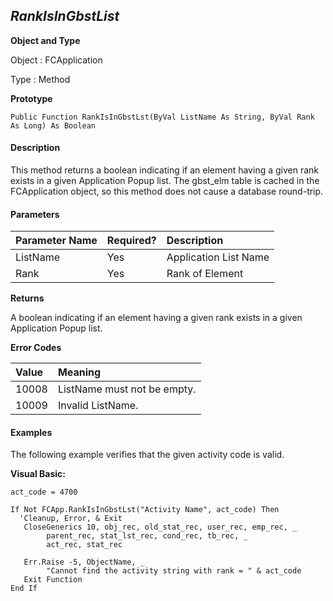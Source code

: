 _RankIsInGbstList_
---------------

**Object and Type**

Object : FCApplication

Type : Method

**Prototype**

```
Public Function RankIsInGbstLst(ByVal ListName As String, ByVal Rank As Long) As Boolean
```

#### Description

This method returns a boolean indicating if an element having a given rank exists in a given Application Popup list. The gbst_elm table is cached in the FCApplication object, so this method does not cause a database round-trip.

#### Parameters

| Parameter Name | Required? | Description |
|:--- |:--- |:--- |
| ListName | Yes | Application List Name |
| Rank | Yes | Rank of Element |

**Returns**

A boolean indicating if an element having a given rank exists in a given Application Popup list.

**Error Codes**

| Value | Meaning |
|:--- |:--- |
| 10008 | ListName must not be empty. |
| 10009 | Invalid ListName. |

#### Examples

The following example verifies that the given activity code is valid.

**Visual Basic:**
```
act_code = 4700 

If Not FCApp.RankIsInGbstLst("Activity Name", act_code) Then
  'Cleanup, Error, & Exit
   CloseGenerics 10, obj_rec, old_stat_rec, user_rec, emp_rec, _
		parent_rec, stat_lst_rec, cond_rec, tb_rec, _
		act_rec, stat_rec

   Err.Raise -5, ObjectName, _
        "Cannot find the activity string with rank = " & act_code
   Exit Function
End If
```